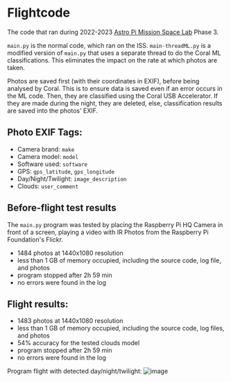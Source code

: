 # Flightcode
The code that ran during 2022-2023 [Astro Pi Mission Space Lab](https://astro-pi.org/mission-space-lab/) Phase 3.

`main.py` is the normal code, which ran on the ISS.
`main-threadML.py` is a modified version of `main.py` that uses a separate thread to do the Coral ML classifications. This eliminates the impact on the rate at which photos are taken.

Photos are saved first (with their coordinates in EXIF), before being analysed by Coral. This is to ensure data is saved even if an error occurs in the ML code.
Then, they are classified using the Coral USB Accelerator. If they are made during the night, they are deleted, else, classification results are saved into the photos' EXIF.

## Photo EXIF Tags:
- Camera brand: `make`
- Camera model: `model`
- Software used: `software`
- GPS: `gps_latitude`, `gps_longitude`
- Day/Night/Twilight: `image_description`
- Clouds: `user_comment`

## Before-flight test results
The `main.py` program was tested by placing the Raspberry Pi HQ Camera in front of a screen, playing a video with IR Photos from the Raspberry Pi Foundation's Flickr.
- 1484 photos at 1440x1080 resolution
- less than 1 GB of memory occupied, including the source code, log file, and photos
- program stopped after 2h 59 min
- no errors were found in the log

## Flight results:
- 1483 photos at 1440x1080 resolution
- less than 1 GB of memory occupied, including the source code, log files, and photos
- 54% accuracy for the tested clouds model
- program stopped after 2h 59 min
- no errors were found in the log

Program flight with detected day/night/twilight:
![image](https://github.com/Team-Octans-AstroPi/flightcode/assets/80255379/85b525f8-9fa7-4c5f-af9f-8bbd7e6c5295)


